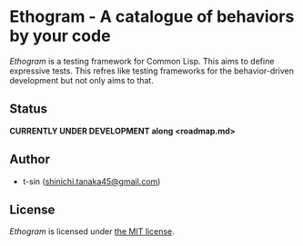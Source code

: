 # Ethogram - A catalogue of behaviors by your code

*Ethogram* is a testing framework for Common Lisp. This aims to define expressive tests. This refres like testing frameworks for the behavior-driven development but not only aims to that.

## Status

**CURRENTLY UNDER DEVELOPMENT along <roadmap.md>**

## Author

- t-sin (<shinichi.tanaka45@gmail.com>)

## License

*Ethogram* is licensed under [the MIT license](LICENSE).
